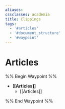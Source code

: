 ```yaml
---
aliases:
cssclasses: academia
title: Clippings
tags:
  - '#articles'
  - '#document_structure'
  - '#waypoint'
---
```

# Articles

%% Begin Waypoint %%
- **[[Articles]]**
	- [[Articles]]

%% End Waypoint %%
